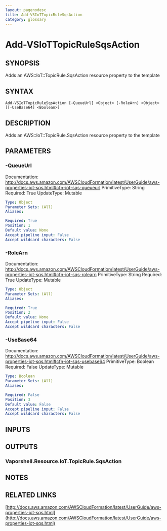 ```yaml
---
layout: pagenodesc
title: Add-VSIoTTopicRuleSqsAction
category: glossary
---
```


# Add-VSIoTTopicRuleSqsAction

## SYNOPSIS
Adds an AWS::IoT::TopicRule.SqsAction resource property to the template

## SYNTAX

```
Add-VSIoTTopicRuleSqsAction [-QueueUrl] <Object> [-RoleArn] <Object> [[-UseBase64] <Boolean>]
```

## DESCRIPTION
Adds an AWS::IoT::TopicRule.SqsAction resource property to the template

## PARAMETERS

### -QueueUrl
Documentation: http://docs.aws.amazon.com/AWSCloudFormation/latest/UserGuide/aws-properties-iot-sqs.html#cfn-iot-sqs-queueurl
PrimitiveType: String
Required: True
UpdateType: Mutable

```yaml
Type: Object
Parameter Sets: (All)
Aliases: 

Required: True
Position: 1
Default value: None
Accept pipeline input: False
Accept wildcard characters: False
```

### -RoleArn
Documentation: http://docs.aws.amazon.com/AWSCloudFormation/latest/UserGuide/aws-properties-iot-sqs.html#cfn-iot-sqs-rolearn
PrimitiveType: String
Required: True
UpdateType: Mutable

```yaml
Type: Object
Parameter Sets: (All)
Aliases: 

Required: True
Position: 2
Default value: None
Accept pipeline input: False
Accept wildcard characters: False
```

### -UseBase64
Documentation: http://docs.aws.amazon.com/AWSCloudFormation/latest/UserGuide/aws-properties-iot-sqs.html#cfn-iot-sqs-usebase64
PrimitiveType: Boolean
Required: False
UpdateType: Mutable

```yaml
Type: Boolean
Parameter Sets: (All)
Aliases: 

Required: False
Position: 3
Default value: False
Accept pipeline input: False
Accept wildcard characters: False
```

## INPUTS

## OUTPUTS

### Vaporshell.Resource.IoT.TopicRule.SqsAction

## NOTES

## RELATED LINKS

[http://docs.aws.amazon.com/AWSCloudFormation/latest/UserGuide/aws-properties-iot-sqs.html](http://docs.aws.amazon.com/AWSCloudFormation/latest/UserGuide/aws-properties-iot-sqs.html)

